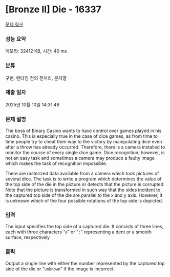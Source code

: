 # [Bronze II] Die - 16337 

[문제 링크](https://www.acmicpc.net/problem/16337) 

### 성능 요약

메모리: 32412 KB, 시간: 40 ms

### 분류

구현, 런타임 전의 전처리, 문자열

### 제출 일자

2025년 10월 10일 14:31:46

### 문제 설명

<p>The boss of Binary Casino wants to have control over games played in his casino. This is especially true in the case of dice games, as from time to time people try to cheat their way to the victory by manipulating dice even after a throw has already occurred. Therefore, there is a camera installed to monitor the course of every single dice game. Dice recognition, however, is not an easy task and sometimes a camera may produce a faulty image which makes the task of recognition impossible.</p>

<p>There are rasterized data available from a camera which took pictures of several dice. The task is to write a program which determines the value of the top side of the die in the picture or detects that the picture is corrupted. Note that the picture is transformed in such way that the sides incident to the captured top side of the die are parallel to the x and y axis. However, it is unknown which of the four possible rotations of the top side is depicted.</p>

### 입력 

 <p>The input specifies the top side of a captured die. It consists of three lines, each with three characters “<code>o</code>” or “<code>:</code>” representing a dent or a smooth surface, respectively</p>

### 출력 

 <p>Output a single line with either the number represented by the captured top side of the die or “<code>unknown</code>” if the image is incorrect.</p>

